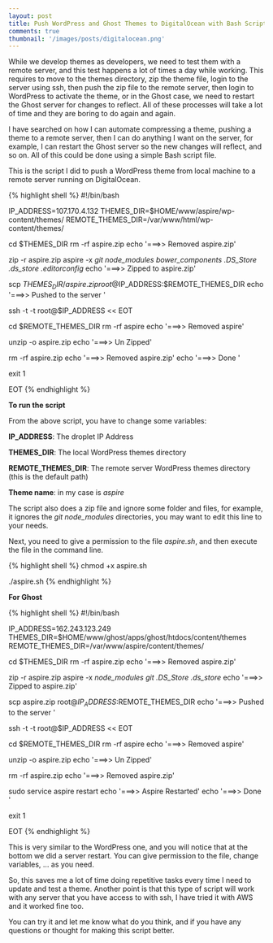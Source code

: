 ```yaml
---
layout: post
title: Push WordPress and Ghost Themes to DigitalOcean with Bash Script
comments: true
thumbnail: '/images/posts/digitalocean.png'
---
```


While we develop themes as developers, we need to test them with a remote server, and this test happens a lot of times a day while working. This requires to move to the themes directory, zip the theme file, login to the server using ssh, then push the zip file to the remote server, then login to WordPress to activate the theme, or in the Ghost case, we need to restart the Ghost server for changes to reflect. All of these processes will take a lot of time and they are boring to do again and again.

I have searched on how I can automate compressing a theme, pushing a theme to a remote server, then I can do anything I want on the server, for example, I can restart the Ghost server so the new changes will reflect, and so on. All of this could be done using a simple Bash script file.

This is the script I did to push a WordPress theme from local machine to a remote server running on DigitalOcean.

{% highlight shell %}
#!/bin/bash

IP_ADDRESS=107.170.4.132
THEMES_DIR=$HOME/www/aspire/wp-content/themes/
REMOTE_THEMES_DIR=/var/www/html/wp-content/themes/

cd $THEMES_DIR
rm -rf aspire.zip
echo '===>> Removed aspire.zip'

zip -r aspire.zip aspire -x *git* *node_modules* *bower_components* *.DS_Store* *.ds_store* *.editorconfig*
echo '===>> Zipped to aspire.zip'

scp $THEMES_DIR/aspire.zip root@$IP_ADDRESS:$REMOTE_THEMES_DIR
echo '===>> Pushed to the server '

ssh -t -t root@$IP_ADDRESS << EOT

cd $REMOTE_THEMES_DIR
rm -rf aspire
echo '===>> Removed aspire'

unzip -o aspire.zip
echo '===>> Un Zipped'

rm -rf aspire.zip
echo '===>> Removed aspire.zip'
echo '===>> Done '

exit 1

EOT
{% endhighlight %}

**To run the script**

From the above script, you have to change some variables:

**IP_ADDRESS**: The droplet IP Address

**THEMES_DIR**: The local WordPress themes directory

**REMOTE_THEMES_DIR**: The remote server WordPress themes directory (this is the default path)

**Theme name**: in my case is *aspire*

The script also does a zip file and ignore some folder and files, for example, it ignores the *git* *node_modules* directories, you may want to edit this line to your needs.

Next, you need to give a permission to the file *aspire.sh*, and then execute the file in the command line.

{% highlight shell %}
chmod +x aspire.sh

./aspire.sh
{% endhighlight %}

**For Ghost**

{% highlight shell %}
#!/bin/bash

IP_ADDRESS=162.243.123.249
THEMES_DIR=$HOME/www/ghost/apps/ghost/htdocs/content/themes
REMOTE_THEMES_DIR=/var/www/aspire/content/themes/

cd $THEMES_DIR
rm -rf aspire.zip
echo '===>> Removed aspire.zip'

zip -r aspire.zip aspire -x *node_modules* *git* *.DS_Store* *.ds_store*
echo '===>> Zipped to aspire.zip'

scp aspire.zip root@$IP_ADDRESS:$REMOTE_THEMES_DIR
echo '===>> Pushed to the server '

ssh -t -t root@$IP_ADDRESS << EOT

cd $REMOTE_THEMES_DIR
rm -rf aspire
echo '===>> Removed aspire'

unzip -o aspire.zip
echo '===>> Un Zipped'

rm -rf aspire.zip
echo '===>> Removed aspire.zip'

sudo service aspire restart
echo '===>> Aspire Restarted'
echo '===>> Done '

exit 1

EOT
{% endhighlight %}

This is very similar to the WordPress one, and you will notice that at the bottom we did a server restart. You can give permission to the file, change variables, … as you need.

So, this saves me a lot of time doing repetitive tasks every time I need to update and test a theme. Another point is that this type of script will work with any server that you have access to with ssh, I have tried it with AWS and it worked fine too.

You can try it and let me know what do you think, and if you have any questions or thought for making this script better.